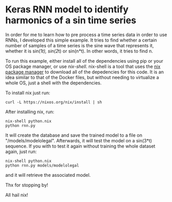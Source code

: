 # Keras RNN model to identify harmonics of a sin time series

In order for me to learn how to pre process a time series data in order to use RNNs, I developed this simple example.
It tries to find whether a certain number of samples of a time series is the sine wave that represents it, whether it is
sin(1*t), sin(2*t) or sin(n*t). In other words, it tries to find n.

To run this example, either install all of the dependencies using pip or your OS package manager, or use *nix-shell*.
nix-shell is a tool that uses the [nix package manager](https://nixos.org/) to download all of the depedencies for this code.
It is an idea similar to that of the Docker files, but without needing to virtualize a whole OS, just a shell with the dependencies.

To install nix just run:
```
curl -L https://nixos.org/nix/install | sh
```

After installing nix, run:
```
nix-shell python.nix
python rnn.py
```
It will create the database and save the trained model to a file on "/models/modelolegal". Afterwards, it will test the model on a sin(3*t) sequence.
If you with to test it again without training the whole dataset again, just run:
```
nix-shell python.nix
python rnn.py models/modelolegal
```
and it will retrieve the associated model.

Thx for stopping by!

All hail nix!
